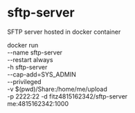 # sftp-server
SFTP server hosted in docker container

docker run \
    --name sftp-server \
    --restart always \
    -h sftp-server \
    --cap-add=SYS_ADMIN \
    --privileged \
    -v $(pwd)/Share:/home/me/upload \
    -p 2222:22 -d fitz4815162342/sftp-server \
    me:4815162342:1000
